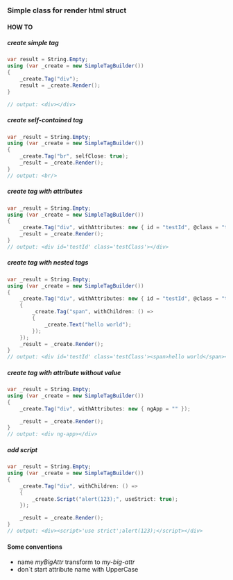 ### Simple class for render html struct

#### HOW TO

##### create simple tag
```csharp
var result = String.Empty;
using (var _create = new SimpleTagBuilder()) 
{
	_create.Tag("div");
	result = _create.Render();
}

// output: <div></div>
```

##### create self-contained tag
```csharp
var _result = String.Empty;
using (var _create = new SimpleTagBuilder())
{
	_create.Tag("br", selfClose: true);
	_result = _create.Render();
}
// output: <br/>
```

##### create tag with attributes
```csharp
var _result = String.Empty;
using (var _create = new SimpleTagBuilder())
{
	_create.Tag("div", withAttributes: new { id = "testId", @class = "testClass" });
	_result = _create.Render();
}
// output: <div id='testId' class='testClass'></div>
```

##### create tag with nested tags
```csharp
var _result = String.Empty;
using (var _create = new SimpleTagBuilder())
{
	_create.Tag("div", withAttributes: new { id = "testId", @class = "testClass" }, withChildren: () => 
	{
		_create.Tag("span", withChildren: () =>
		{
			_create.Text("hello world");
		});
	});
	_result = _create.Render();
}
// output: <div id='testId' class='testClass'><span>hello world</span></div>
```

##### create tag with attribute without value
```csharp
var _result = String.Empty;
using (var _create = new SimpleTagBuilder())
{
	_create.Tag("div", withAttributes: new { ngApp = "" });

	_result = _create.Render();
}
// output: <div ng-app></div>
```

##### add script
```csharp
var _result = String.Empty;
using (var _create = new SimpleTagBuilder())
{
	_create.Tag("div", withChildren: () =>
	{
		_create.Script("alert(123);", useStrict: true);
	});

	_result = _create.Render();
}
// output: <div><script>'use strict';alert(123);</script></div>
```

#### Some conventions
 - name *myBigAttr* transform to *my-big-attr*
 - don`t start attribute name with UpperCase
